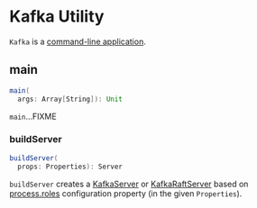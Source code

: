 # Kafka Utility

`Kafka` is a [command-line application](#main).

## <span id="main"> main

```scala
main(
  args: Array[String]): Unit
```

`main`...FIXME

### <span id="buildServer"> buildServer

```scala
buildServer(
  props: Properties): Server
```

`buildServer` creates a [KafkaServer](KafkaServer.md) or [KafkaRaftServer](KafkaRaftServer.md) based on [process.roles](KafkaConfig.md#requiresZookeeper) configuration property (in the given `Properties`).
